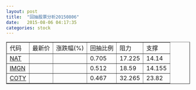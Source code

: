 ```yaml
---
layout: post
title:  "回抽股票分析20150806"
date:   2015-08-06 04:17:35
categories: stock
---
```

<script type="text/javascript">
var stockList = []
stockList.push('gb_nat');
stockList.push('gb_imgn');
stockList.push('gb_coty');
</script>
<table border="1">
 <tr>
 <td>代码</td>
 <td>最新价</td>
 <td>涨跌幅(%)</td>
 <td>回抽比例</td>
 <td>阻力</td>
 <td>支撑</td>
</tr>
  <tr id="nat">
  <td><a href="http://stock.finance.sina.com.cn/usstock/quotes/NAT.html" target="_blank">NAT</a></td><td></td><td></td><td>0.705</td><td>17.225</td><td>14.14</td></tr>
  <tr id="imgn">
  <td><a href="http://stock.finance.sina.com.cn/usstock/quotes/IMGN.html" target="_blank">IMGN</a></td><td></td><td></td><td>0.512</td><td>18.59</td><td>14.155</td></tr>
  <tr id="coty">
  <td><a href="http://stock.finance.sina.com.cn/usstock/quotes/COTY.html" target="_blank">COTY</a></td><td></td><td></td><td>0.467</td><td>32.265</td><td>23.82</td></tr>
</table>
